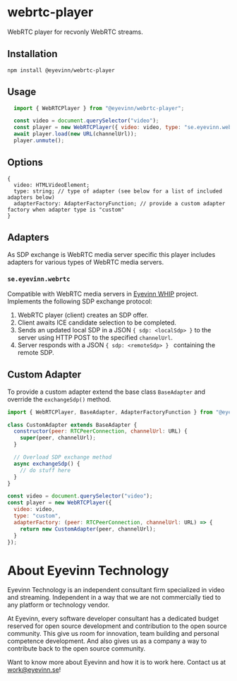 # webrtc-player

WebRTC player for recvonly WebRTC streams.

## Installation

```
npm install @eyevinn/webrtc-player
```

## Usage

```javascript
  import { WebRTCPlayer } from "@eyevinn/webrtc-player";

  const video = document.querySelector("video");
  const player = new WebRTCPlayer({ video: video, type: "se.eyevinn.webrtc" });
  await player.load(new URL(channelUrl));
  player.unmute();
```

## Options

```
{
  video: HTMLVideoElement;
  type: string; // type of adapter (see below for a list of included adapters below)
  adapterFactory: AdapterFactoryFunction; // provide a custom adapter factory when adapter type is "custom"
}
```

## Adapters

As SDP exchange is WebRTC media server specific this player includes adapters for various types of WebRTC media servers. 

### `se.eyevinn.webrtc`

Compatible with WebRTC media servers in [Eyevinn WHIP](https://github.com/Eyevinn/whip) project. Implements the following SDP exchange protocol:

1. WebRTC player (client) creates an SDP offer.
2. Client awaits ICE candidate selection to be completed.
3. Sends an updated local SDP in a JSON `{ sdp: <localSdp> }` to the server using HTTP POST to the specified `channelUrl`.
4. Server responds with a JSON `{ sdp: <remoteSdp> } ` containing the remote SDP.

## Custom Adapter

To provide a custom adapter extend the base class `BaseAdapter` and override the `exchangeSdp()` method.

```javascript
import { WebRTCPlayer, BaseAdapter, AdapterFactoryFunction } from "@eyevinn/webrtc-player";

class CustomAdapter extends BaseAdapter {
  constructor(peer: RTCPeerConnection, channelUrl: URL) {
    super(peer, channelUrl);
  }

  // Overload SDP exchange method
  async exchangeSdp() {
    // do stuff here
  }
}

const video = document.querySelector("video");
const player = new WebRTCPlayer({
  video: video, 
  type: "custom", 
  adapterFactory: (peer: RTCPeerConnection, channelUrl: URL) => {
    return new CustomAdapter(peer, channelUrl);
  }
});

```

# About Eyevinn Technology

Eyevinn Technology is an independent consultant firm specialized in video and streaming. Independent in a way that we are not commercially tied to any platform or technology vendor.

At Eyevinn, every software developer consultant has a dedicated budget reserved for open source development and contribution to the open source community. This give us room for innovation, team building and personal competence development. And also gives us as a company a way to contribute back to the open source community.

Want to know more about Eyevinn and how it is to work here. Contact us at work@eyevinn.se!